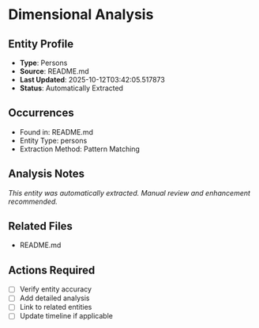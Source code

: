 # Dimensional Analysis

## Entity Profile
- **Type**: Persons
- **Source**: README.md
- **Last Updated**: 2025-10-12T03:42:05.517873
- **Status**: Automatically Extracted

## Occurrences
- Found in: README.md
- Entity Type: persons
- Extraction Method: Pattern Matching

## Analysis Notes
*This entity was automatically extracted. Manual review and enhancement recommended.*

## Related Files
- README.md

## Actions Required
- [ ] Verify entity accuracy
- [ ] Add detailed analysis
- [ ] Link to related entities
- [ ] Update timeline if applicable

